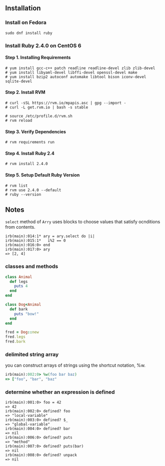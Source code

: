 ## Installation

### Install on Fedora

```
sudo dnf install ruby
```

### Install Ruby 2.4.0 on CentOS 6

#### Step 1. Installing Requirements

```
# yum install gcc-c++ patch readline readline-devel zlib zlib-devel
# yum install libyaml-devel libffi-devel openssl-devel make
# yum install bzip2 autoconf automake libtool bison iconv-devel sqlite-devel
```

#### Step 2. Install RVM
```
# curl -sSL https://rvm.io/mpapis.asc | gpg --import -
# curl -L get.rvm.io | bash -s stable

# source /etc/profile.d/rvm.sh
# rvm reload
```

#### Step 3. Verify Dependencies

```
# rvm requirements run
```

#### Step 4. Install Ruby 2.4

```
# rvm install 2.4.0
```

#### Step 5. Setup Default Ruby Version

```
# rvm list
# rvm use 2.4.0 --default
# ruby --version
```

## Notes

`select` method of `Arry` uses blocks to choose values that satisfy ocnditions from contents.

```
irb(main):014:1* ary = ary.select do |i|
irb(main):015:1*   i%2 == 0
irb(main):016:0> end
irb(main):017:0> ary
=> [2, 4]
```

### classes and methods

```ruby
class Animal
  def legs
    puts 4
  end
end

class Dog<Animal
  def bark
    puts "bow!"
  end
end

fred = Dog::new
fred.legs
fred.bark
```

### delimited string array

you can construct arrays of strings using the shortcut notation, %w.

```ruby
irb(main):002:0> %w(foo bar baz)
=> ["foo", "bar", "baz"
```

### determine whether an expression is defined

```
irb(main):001:0> foo = 42
=> 42
irb(main):002:0> defined? foo
=> "local-variable"
irb(main):003:0> defined? $_
=> "global-variable"
irb(main):004:0> defined? bar
=> nil
irb(main):006:0> defined? puts
=> "method"
irb(main):007:0> defined? puts(bar)
=> nil
irb(main):008:0> defined? unpack
=> nil
```

